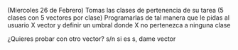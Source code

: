 (Miercoles 26 de Febrero)
Tomas las clases de pertenencia de su tarea (5 clases con 5 vectores por clase)
Programarlas de tal manera que le pidas al usuario X vector y definir un umbral donde X no pertenezca a ninguna clase

¿Quieres probar con otro vector? s/n
si es s, dame vector



